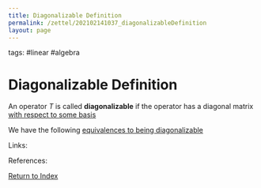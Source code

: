 ```yaml
---
title: Diagonalizable Definition
permalink: /zettel/202102141037_diagonalizableDefinition
layout: page
---
```

tags: #linear #algebra

# Diagonalizable Definition

An operator $T$ is called **diagonalizable** if the operator has a diagonal matrix [with respect to some basis](202102072233_matrixLinearMap)

We have the following [equivalences to being diagonalizable](202102141040_conditionsDiagonalizablity)

Links: 

References: 

[Return to Index](index)